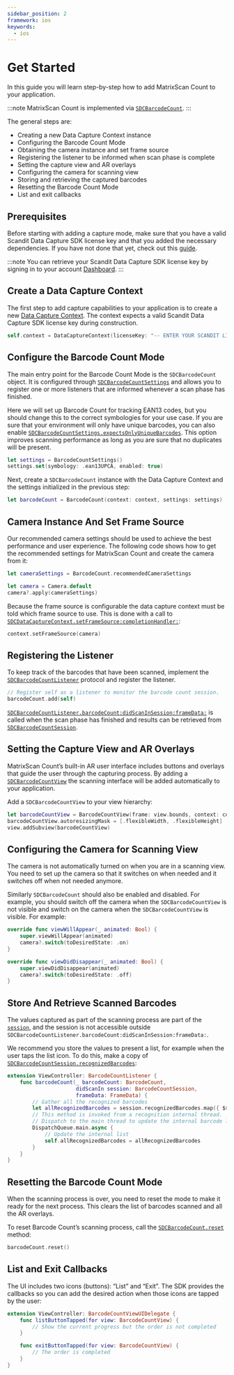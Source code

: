 ```yaml
---
sidebar_position: 2
framework: ios
keywords:
  - ios
---
```


# Get Started

In this guide you will learn step-by-step how to add MatrixScan Count to your application.

:::note
MatrixScan Count is implemented via [`SDCBarcodeCount`](https://docs.scandit.com/data-capture-sdk/ios/barcode-capture/api/barcode-count.html#class-scandit.datacapture.barcode.count.BarcodeCount).
:::

The general steps are:

- Creating a new Data Capture Context instance
- Configuring the Barcode Count Mode
- Obtaining the camera instance and set frame source
- Registering the listener to be informed when scan phase is complete
- Setting the capture view and AR overlays
- Configuring the camera for scanning view
- Storing and retrieving the captured barcodes
- Resetting the Barcode Count Mode
- List and exit callbacks

## Prerequisites

Before starting with adding a capture mode, make sure that you have a valid Scandit Data Capture SDK license key and that you added the necessary dependencies. If you have not done that yet, check out this [guide](/sdks/ios/add-sdk.md).

:::note
You can retrieve your Scandit Data Capture SDK license key by signing in to your account [Dashboard](https://ssl.scandit.com/dashboard/sign-in).
:::

## Create a Data Capture Context

The first step to add capture capabilities to your application is to create a new [Data Capture Context](https://docs.scandit.com/data-capture-sdk/ios/core/api/data-capture-context.html#class-scandit.datacapture.core.DataCaptureContext). The context expects a valid Scandit Data Capture SDK license key during construction.

```swift
self.context = DataCaptureContext(licenseKey: "-- ENTER YOUR SCANDIT LICENSE KEY HERE --")
```

## Configure the Barcode Count Mode

The main entry point for the Barcode Count Mode is the `SDCBarcodeCount` object. It is configured through [`SDCBarcodeCountSettings`](https://docs.scandit.com/data-capture-sdk/ios/barcode-capture/api/barcode-count-settings.html#class-scandit.datacapture.barcode.count.BarcodeCountSettings) and allows you to register one or more listeners that are informed whenever a scan phase has finished.

Here we will set up Barcode Count for tracking EAN13 codes, but you should change this to the correct symbologies for your use case. If you are sure that your environment will only have unique barcodes, you can also enable [`SDCBarcodeCountSettings.expectsOnlyUniqueBarcodes`](https://docs.scandit.com/data-capture-sdk/ios/barcode-capture/api/barcode-count-settings.html#property-scandit.datacapture.barcode.count.BarcodeCountSettings.ExpectsOnlyUniqueBarcodes). This option improves scanning performance as long as you are sure that no duplicates will be present.

```swift
let settings = BarcodeCountSettings()
settings.set(symbology: .ean13UPCA, enabled: true)
```

Next, create a `SDCBarcodeCount` instance with the Data Capture Context and the settings initialized in the previous step:

```swift
let barcodeCount = BarcodeCount(context: context, settings: settings)
```

## Camera Instance And Set Frame Source

Our recommended camera settings should be used to achieve the best performance and user experience. The following code shows how to get the recommended settings for MatrixScan Count and create the camera from it:

```swift
let cameraSettings = BarcodeCount.recommendedCameraSettings

let camera = Camera.default
camera?.apply(cameraSettings)
```

Because the frame source is configurable the data capture context must be told which frame source to use. This is done with a call to [`SDCDataCaptureContext.setFrameSource:completionHandler:`](https://docs.scandit.com/data-capture-sdk/ios/core/api/data-capture-context.html#method-scandit.datacapture.core.DataCaptureContext.SetFrameSourceAsync):

```swift
context.setFrameSource(camera)
```

## Registering the Listener

To keep track of the barcodes that have been scanned, implement the [`SDCBarcodeCountListener`](https://docs.scandit.com/data-capture-sdk/ios/barcode-capture/api/barcode-count-listener.html#interface-scandit.datacapture.barcode.count.IBarcodeCountListener) protocol and register the listener.

```swift
// Register self as a listener to monitor the barcode count session.
barcodeCount.add(self)
```

[`SDCBarcodeCountListener.barcodeCount:didScanInSession:frameData:`](https://docs.scandit.com/data-capture-sdk/ios/barcode-capture/api/barcode-count-listener.html#method-scandit.datacapture.barcode.count.IBarcodeCountListener.OnScan) is called when the scan phase has finished and results can be retrieved from [`SDCBarcodeCountSession`](https://docs.scandit.com/data-capture-sdk/ios/barcode-capture/api/barcode-count-session.html#class-scandit.datacapture.barcode.count.BarcodeCountSession).

## Setting the Capture View and AR Overlays

MatrixScan Count’s built-in AR user interface includes buttons and overlays that guide the user through the capturing process. By adding a [`SDCBarcodeCountView`](https://docs.scandit.com/data-capture-sdk/ios/barcode-capture/api/ui/barcode-count-view.html#class-scandit.datacapture.barcode.count.ui.BarcodeCountView) the scanning interface will be added automatically to your application.

Add a `SDCBarcodeCountView` to your view hierarchy:

```swift
let barcodeCountView = BarcodeCountView(frame: view.bounds, context: context, barcodeCount: barcodeCount)
barcodeCountView.autoresizingMask = [.flexibleWidth, .flexibleHeight]
view.addSubview(barcodeCountView)
```

## Configuring the Camera for Scanning View

The camera is not automatically turned on when you are in a scanning view. You need to set up the camera so that it switches on when needed and it switches off when not needed anymore.

Similarly `SDCBarcodeCount` should also be enabled and disabled. For example, you should switch off the camera when the `SDCBarcodeCountView` is not visible and switch on the camera when the `SDCBarcodeCountView` is visible. For example:

```swift
override func viewWillAppear(_ animated: Bool) {
    super.viewWillAppear(animated)
    camera?.switch(toDesiredState: .on)
}

override func viewDidDisappear(_ animated: Bool) {
    super.viewDidDisappear(animated)
    camera?.switch(toDesiredState: .off)
}
```

## Store And Retrieve Scanned Barcodes

The values captured as part of the scanning process are part of the [`session`](https://docs.scandit.com/data-capture-sdk/ios/barcode-capture/api/barcode-count-session.html#class-scandit.datacapture.barcode.count.BarcodeCountSession), and the session is not accessible outside `SDCBarcodeCountListener.barcodeCount:didScanInSession:frameData:`.

We recommend you store the values to present a list, for example when the user taps the list icon. To do this, make a copy of [`SDCBarcodeCountSession.recognizedBarcodes`](https://docs.scandit.com/data-capture-sdk/ios/barcode-capture/api/barcode-count-session.html#property-scandit.datacapture.barcode.count.BarcodeCountSession.RecognizedBarcodes):

```swift
extension ViewController: BarcodeCountListener {
    func barcodeCount(_ barcodeCount: BarcodeCount,
                      didScanIn session: BarcodeCountSession,
                      frameData: FrameData) {
        // Gather all the recognized barcodes
        let allRecognizedBarcodes = session.recognizedBarcodes.map({ $0.value })
        // This method is invoked from a recognition internal thread.
        // Dispatch to the main thread to update the internal barcode list.
        DispatchQueue.main.async {
            // Update the internal list
            self.allRecognizedBarcodes = allRecognizedBarcodes
        }
    }
}
```

## Resetting the Barcode Count Mode

When the scanning process is over, you need to reset the mode to make it ready for the next process. This clears the list of barcodes scanned and all the AR overlays.

To reset Barcode Count’s scanning process, call the [`SDCBarcodeCount.reset`](https://docs.scandit.com/data-capture-sdk/ios/barcode-capture/api/barcode-count.html#method-scandit.datacapture.barcode.count.BarcodeCount.Reset) method:

```swift
barcodeCount.reset()
```

## List and Exit Callbacks

The UI includes two icons (buttons): “List” and “Exit”. The SDK provides the callbacks so you can add the desired action when those icons are tapped by the user:

```swift
extension ViewController: BarcodeCountViewUIDelegate {
    func listButtonTapped(for view: BarcodeCountView) {
        // Show the current progress but the order is not completed
    }

    func exitButtonTapped(for view: BarcodeCountView) {
        // The order is completed
    }
}
```
